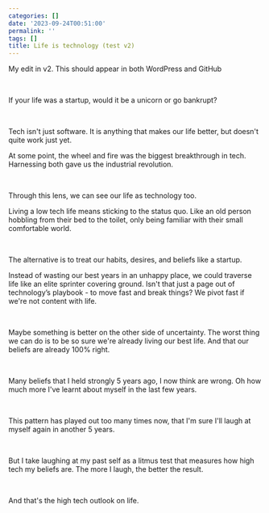 ```yaml
---
categories: []
date: '2023-09-24T00:51:00'
permalink: ''
tags: []
title: Life is technology (test v2)
---
```


My edit in v2. This should appear in both WordPress and GitHub<br />

<br />

If your life was a startup, would it be a unicorn or go bankrupt?<br />

<br />

Tech isn't just software. It is anything that makes our life better, but doesn't quite work just yet. 
<br />

At some point, the wheel and fire was the biggest breakthrough in tech. Harnessing both gave us the industrial revolution.<br />

<br />

Through this lens, we can see our life as technology too.<br />

Living a low tech life means sticking to the status quo. Like an old person hobbling from their bed to the toilet, only being familiar with their small comfortable world. <br />

<br />

The alternative is to treat our habits, desires, and beliefs like a startup. <br />

Instead of wasting our best years in an unhappy place, we could traverse life like an elite sprinter covering ground. Isn't that just a page out of technology’s playbook - to move fast and break things? We pivot fast if we're not content with life. <br />

<br />

Maybe something is better on the other side of uncertainty. The worst thing we can do is to be so sure we're already living our best life. And that our beliefs are already 100% right. <br />

<br />

Many beliefs that I held strongly 5 years ago, I now think are wrong. Oh how much more I've learnt about myself in the last few years. <br />

<br />

This pattern has played out too many times now, that I'm sure I'll laugh at myself again in another 5 years. <br />

<br />

But I take laughing at my past self as a litmus test that measures how high tech my beliefs are. The more I laugh, the better the result. <br />

<br />

And that's the high tech outlook on life. <br />

<br />
